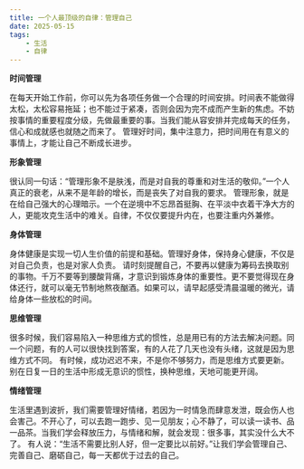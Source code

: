 ```yaml
---
title: 一个人最顶级的自律：管理自己
date: 2025-05-15
tags: 
    - 生活
    - 自律
---
```

**时间管理**

在每天开始工作前，你可以先为各项任务做一个合理的时间安排。时间表不能做得太松，太松容易拖延；也不能过于紧凑，否则会因为完不成而产生新的焦虑。不妨按事情的重要程度分级，先做最重要的事。当我们能从容安排并完成每天的任务，信心和成就感也就随之而来了。
管理好时间，集中注意力，把时间用在有意义的事情上，才能让自己不断成长进步。

**形象管理**

很认同一句话：“管理形象不是肤浅，而是对自我的尊重和对生活的敬仰。”一个人真正的衰老，从来不是年龄的增长，而是丧失了对自我的要求。
管理形象，就是在给自己强大的心理暗示。一个在逆境中不忘昂首挺胸、在平淡中衣着干净大方的人，更能攻克生活中的难关。自律，不仅仅要提升内在，也要注重内外兼修。


**身体管理**

身体健康是实现一切人生价值的前提和基础。管理好身体，保持身心健康，不仅是对自己负责，也是对家人负责。
请时刻提醒自己，不要再以健康为筹码去换取别的事物。千万不要等到腰酸背痛，才意识到锻炼身体的重要性。更不要觉得现在身体还行，就可以毫无节制地熬夜酗酒。如果可以，请早起感受清晨温暖的微光，请给身体一些放松的时间。

**思维管理**

很多时候，我们容易陷入一种思维方式的惯性，总是用已有的方法去解决问题。同一个问题，有的人可以很快找到答案，有的人花了几天也没有头绪，这就是因为思维方式不同。
有时候，成功迟迟不来，不是你不够努力，而是思维方式要更新。别在日复一日的生活中形成无意识的惯性，换种思维，天地可能更开阔。

**情绪管理**

生活里遇到波折，我们需要管理好情绪，若因为一时情急而肆意发泄，既会伤人也会害己。不开心了，可以去跑一跑步、见一见朋友；心不静了，可以读一读书、品一品茶。当我们学会释放压力，与情绪和解，就会发现：很多事，其实没什么大不了。
有人说：“生活不需要比别人好，但一定要比以前好。”让我们学会管理自己、完善自己、磨砺自己，每一天都优于过去的自己。